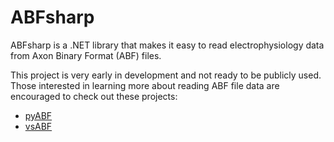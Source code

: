 # ABFsharp
ABFsharp is a .NET library that makes it easy to read electrophysiology data from Axon Binary Format (ABF) files.

This project is very early in development and not ready to be publicly used. Those interested in learning more about reading ABF file data are encouraged to check out these projects:
* [pyABF](https://github.com/swharden/pyABF)
* [vsABF](https://github.com/swharden/vsABF)